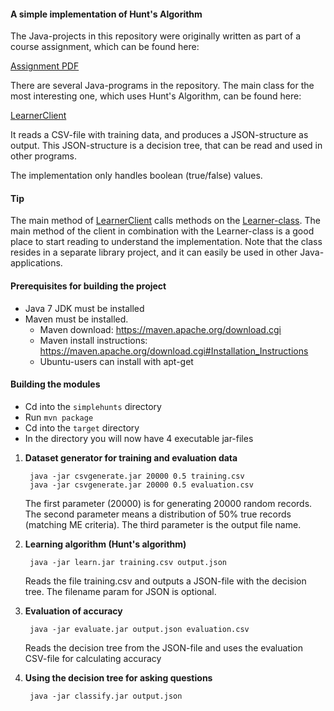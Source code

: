 #### A simple implementation of Hunt's Algorithm
The Java-projects in this repository were originally written as part of a course assignment, which can be found here:

[Assignment PDF](Assignment%202%20-%20Hunt%26%23039%3Bs%20algorithm%20-%20Final%20Version.pdf)

There are several Java-programs in the repository. The main class for the most interesting one, which uses Hunt's Algorithm, can be found here:

[LearnerClient](learner-client/src/main/java/jar005/simplehunts/client/LearnerClient.java)

It reads a CSV-file with training data, and produces a JSON-structure as output. This JSON-structure is a decision tree, that can be read and used in other programs.

The implementation only handles boolean (true/false) values.

#### Tip
The main method of [LearnerClient](learner-client/src/main/java/jar005/simplehunts/client/LearnerClient.java) calls methods on the [Learner-class](learning/src/main/java/jar005/simplehunts/algorithm/Learner.java). The main method of the client in combination with the Learner-class is a good place to start reading to understand the implementation. Note that the class resides in a separate library project, and it can easily be used in other Java-applications.

#### Prerequisites for building the project

- Java 7 JDK must be installed
- Maven must be installed.
	* Maven download: https://maven.apache.org/download.cgi
	* Maven install instructions: https://maven.apache.org/download.cgi#Installation_Instructions
	* Ubuntu-users can install with apt-get

#### Building the modules

- Cd into the `simplehunts` directory
- Run `mvn package`
- Cd into the `target` directory
- In the directory you will now have 4 executable jar-files

1. __Dataset generator for training and evaluation data__

		java -jar csvgenerate.jar 20000 0.5 training.csv
		java -jar csvgenerate.jar 20000 0.5 evaluation.csv

	The first parameter (20000) is for generating 20000 random records.
	The second parameter means a distribution of 50% true records (matching ME criteria).
	The third parameter is the output file name.

2. __Learning algorithm (Hunt's algorithm)__
	
		java -jar learn.jar training.csv output.json
	
	Reads the file training.csv and outputs a JSON-file with the decision tree. 
	The filename param for JSON is optional.

3. __Evaluation of accuracy__
	
		java -jar evaluate.jar output.json evaluation.csv

	Reads the decision tree from the JSON-file and uses the evaluation CSV-file for calculating accuracy

4. __Using the decision tree for asking questions__
	
		java -jar classify.jar output.json
